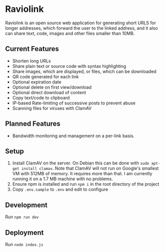 # Raviolink

Raviolink is an open source web application for generating short URLS for longer addresses, which forward the user to the linked address, and it also can share text, code, images and other files smaller than 10MB.

## Current Features

-   Shorten long URLs
-   Share plain text or source code with syntax highlighting
-   Share images, which are displayed, or files, which can be downloaded
-   QR code generated for each link
-   Optional expiration date
-   Optional delete on first view/download
-   Optional direct download of content
-   Copy text/code to clipboard
-   IP-based Rate-limiting of successive posts to prevent abuse
-   Scanning files for viruses with ClamAV

## Planned Features

-   Bandwidth monitoring and management on a per-link basis.

## Setup

1. Install ClamAV on the server. On Debian this can be done with `sudo apt-get install clamav`. Note that ClamAV will not run on Google's smallest VM with 512MB of memory. It requires more than that. I am currently running it on a 1.7 MB machine with no problems.
2. Ensure npm is installed and run `npm i` in the root directory of the project
3. Copy `.env.sample` to `.env` and edit to configure

## Development

Run `npm run dev`

## Deployment

Run `node index.js`
